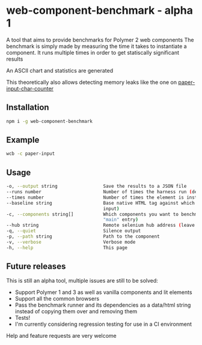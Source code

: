 # web-component-benchmark - alpha 1

A tool that aims to provide benchmarks for Polymer 2 web components
The benchmark is simply made by measuring the time it takes to instantiate a component.
It runs multiple times in order to get statiscally significant results

An ASCII chart and statistics are generated

This theoretically also allows detecting memory leaks like the one on [paper-input-char-counter](http://jsfiddle.net/mnxfh4Lq/)

## Installation

```bash
npm i -g web-component-benchmark
```

## Example

```bash
wcb -c paper-input
```

## Usage

```bash
-o, --output string                 Save the results to a JSON file                                               
--runs number                       Number of times the harness run (defaults to 10)                              
--times number                      Number of times the element is instantiated per harness run (defaults to 100) 
--baseline string                   Base native HTML tag against which performence will be measured (defaults to  
                                    input)                                                                        
-c, --components string[]           Which components you want to benchmark (defaults to the content of bower.json 
                                    "main" entry)                                                                 
--hub string                        Remote selenium hub address (leave empty for local)                           
-q, --quiet                         Silence output                                                                
-p, --path string                   Path to the component                                                         
-v, --verbose                       Verbose mode                                                                  
-h, --help                          This page 
```

## Future releases

This is still an alpha tool, multiple issues are still to be solved:
- Support Polymer 1 and 3 as well as vanilla components and lit elements
- Support all the common browsers
- Pass the benchmark runner and its dependencies as a data/html string instead of copying them over and removing them
- Tests!
- I'm currently considering regression testing for use in a CI environment

Help and feature requests are very welcome